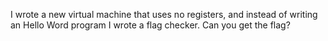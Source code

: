 I wrote a new virtual machine that uses no registers, and instead of writing an Hello Word program I wrote a flag checker.
Can you get the flag?
